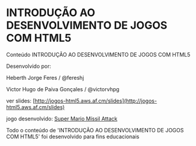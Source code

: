 INTRODUÇÃO AO DESENVOLVIMENTO DE JOGOS COM HTML5
==========

Conteúdo INTRODUÇÃO AO DESENVOLVIMENTO DE JOGOS COM HTML5 

Desenvolvido por:

Heberth Jorge Feres / @fereshj 

Victor Hugo de Paiva Gonçales / @victorvhpg



ver slides: [http://jogos-html5.aws.af.cm/slides](http://jogos-html5.aws.af.cm/slides)

jogo desenvolvido: [Super Mario Míssil Attack ](http://jogos-html5.aws.af.cm/MarioMissilAttack/)

Todo o conteúdo  de 'INTRODUÇÃO AO DESENVOLVIMENTO DE JOGOS COM HTML5' foi desenvolvido para fins educacionais 